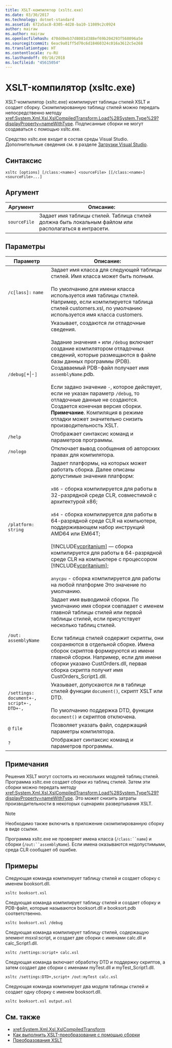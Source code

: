 ```yaml
---
title: XSLT-компилятор (xsltc.exe)
ms.date: 03/30/2017
ms.technology: dotnet-standard
ms.assetid: 672a5ac8-8305-4d28-ba10-11089c2c0924
author: mairaw
ms.author: mairaw
ms.openlocfilehash: 470dd0eb37d8081d388ef69b204293f568096a5e
ms.sourcegitcommit: 6eac9a01ff5d70c6d18460324c016a3612c5e268
ms.translationtype: HT
ms.contentlocale: ru-RU
ms.lasthandoff: 09/16/2018
ms.locfileid: "45615054"
---
```

# <a name="xslt-compiler-xsltcexe"></a>XSLT-компилятор (xsltc.exe)
XSLT-компилятор (xsltc.exe) компилирует таблицы стилей XSLT и создает сборку. Скомпилированную таблицу стилей можно передать непосредственно методу <xref:System.Xml.Xsl.XslCompiledTransform.Load%28System.Type%29?displayProperty=nameWithType>. Подписанные сборки не могут создаваться с помощью xsltc.exe.  
  
 Средство xsltc.exe входит в состав среды Visual Studio. Дополнительные сведения см. в разделе [Загрузки Visual Studio](https://aka.ms/vsdownload?utm_source=mscom&utm_campaign=msdocs).  
  
## <a name="syntax"></a>Синтаксис  
  
```  
xsltc [options] [/class:<name>] <sourceFile> [[/class:<name>] <sourceFile>...]  
```  
  
## <a name="argument"></a>Аргумент  
  
|Аргумент|Описание:|  
|--------------|-----------------|  
|`sourceFile`|Задает имя таблицы стилей. Таблица стилей должна быть локальным файлом или располагаться в интрасети.|  
  
## <a name="options"></a>Параметры  
  
|Параметр|Описание:|  
|------------|-----------------|  
|`/c[lass]:` `name`|Задает имя класса для следующей таблицы стилей. Имя класса может быть полным.<br /><br /> По умолчанию для имени класса используется имя таблицы стилей. Например, если компилируется таблица стилей customers.xsl, по умолчанию используется имя класса customers.|  
|`/debug[`+&#124;-`]`|Указывает, создаются ли отладочные сведения.<br /><br /> Задание значения `+` или `/debug` включает создание компилятором отладочных сведений, которые размещаются в файле базы данных программы (PDB). Создаваемый PDB-файл получает имя `assemblyName`.pdb.<br /><br /> Если задано значение `-`, которое действует, если не указан параметр `/debug`, то отладочные данные не создаются. Создается конечная версия сборки. **Примечание**. Компиляция в режиме отладки может значительно снизить производительность XSLT.|  
|`/help`|Отображает синтаксис команд и параметров программы.|  
|`/nologo`|Отключает вывод сообщения об авторских правах для компилятора.|  
|`/platform:` `string`|Задает платформы, на которых может работать сборка. Далее описаны допустимые значения платформ:<br /><br /> `x86` - сборка компилируется для работы в 32-разрядной среде CLR, совместимой с архитектурой x86;<br /><br /> `x64` - сборка компилируется для работы в 64-разрядной среде CLR на компьютере, поддерживающем набор инструкций AMD64 или EM64T;<br /><br /> [!INCLUDE[vcpritanium](../../../../includes/vcpritanium-md.md)] — сборка компилируется для работы в 64-разрядной среде CLR на компьютере с процессором [!INCLUDE[vcpritanium](../../../../includes/vcpritanium-md.md)];<br /><br /> `anycpu` - сборка компилируется для работы на любой платформе Это значение по умолчанию.|  
|`/out:` `assemblyName`|Задает имя выводимой сборки. По умолчанию имя сборки совпадает с именем главной таблицы стилей или первой таблицы стилей, если присутствует несколько таблиц стилей.<br /><br /> Если таблица стилей содержит скрипты, они сохраняются в отдельной сборке. Имена сборок скриптов формируются из имени главной сборки. Например, если для имени сборки указано CustOrders.dll, первая сборка скрипта получит имя CustOrders_Script1.dll.|  
|`/settings:` `document+-, script+-, DTD+-,`|Указывает, допускаются ли в таблице стилей функции `document()`, скрипт XSLT или DTD.<br /><br /> По умолчанию поддержка DTD, функции `document()` и скриптов отключена.|  
|`@` `file`|Позволяет указать файл, содержащий параметры компилятора.|  
|`?`|Отображает синтаксис команд и параметров программы.|  
  
## <a name="remarks"></a>Примечания  
 Решения XSLT могут состоять из нескольких модулей таблиц стилей. Программа xsltc.exe создает сборки из таблиц стилей. Затем эти сборки можно передать методу <xref:System.Xml.Xsl.XslCompiledTransform.Load%28System.Type%29?displayProperty=nameWithType>. Это может снизить затраты производительности в некоторых сценариях развертывания XSLT.  
  
> [!NOTE]
>  Необходимо также включить в приложение скомпилированную сборку в виде ссылки.  
  
 Программа xsltc.exe не проверяет имена класса (`/class:``name`) и сборки (`/out:``assemblyName`). Если имена оказываются недопустимыми, среда CLR сообщает об ошибке.  
  
## <a name="examples"></a>Примеры  
 Следующая команда компилирует таблицу стилей и создает сборку с именем booksort.dll.  
  
```  
xsltc booksort.xsl  
```  
  
 Следующая команда компилирует таблицу стилей и создает сборку и PDB-файл, которые называются booksort.dll и booksort.pdb соответственно.  
  
```  
xsltc booksort.xsl /debug  
```  
  
 Следующая команда компилирует таблицу стилей, содержащую элемент msxsl:script, и создает две сборки с именами calc.dll и calc_Script1.dll.  
  
```  
xsltc /settings:script+ calc.xsl  
```  
  
 Следующая команда включает обработку DTD и поддержку скриптов, а затем создает две сборки с именами myTest.dll и myTest_Script1.dll.  
  
```  
xsltc /settings:DTD+,script+ /out:myTest calc.xsl  
```  
  
 Следующая команда компилирует два модуля таблицы стилей и создает одну сборку с именем booksort.dll.  
  
```  
xsltc booksort.xsl output.xsl  
```  
  
## <a name="see-also"></a>См. также

- <xref:System.Xml.Xsl.XslCompiledTransform>  
- [Как выполнить XSLT-преобразование с помощью сборки](../../../../docs/standard/data/xml/how-to-perform-an-xslt-transformation-by-using-an-assembly.md)  
- [Преобразования XSLT](../../../../docs/standard/data/xml/xslt-transformations.md)
